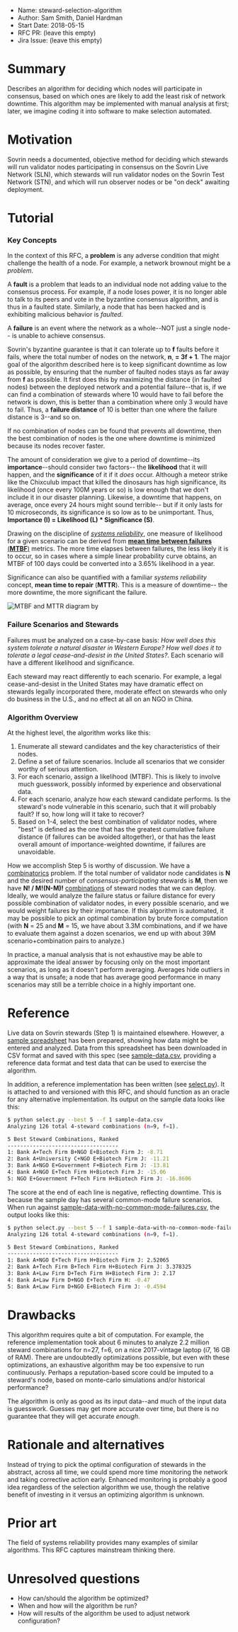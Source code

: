 - Name: steward-selection-algorithm
- Author: Sam Smith, Daniel Hardman
- Start Date: 2018-05-15
- RFC PR: (leave this empty)
- Jira Issue: (leave this empty)

# Summary
[summary]: #summary

Describes an algorithm for deciding which nodes will participate in consensus, based
on which ones are likely to add the least risk of network downtime. This algorithm
may be implemented with manual analysis at first; later, we imagine coding it into
software to make selection automated.

# Motivation
[motivation]: #motivation

Sovrin needs a documented, objective method for deciding which stewards will run
validator nodes participating in consensus on the Sovrin Live Network (SLN), which
stewards will run validator nodes on the Sovrin Test Network (STN), and which will
run observer nodes or be "on deck" awaiting deployment.

# Tutorial
[tutorial]: #tutorial

### Key Concepts

In the context of this RFC, a __problem__ is any adverse condition that might
challenge the health of a node. For example, a network brownout might be a
_problem_.

A __fault__ is a problem that leads to an individual node not adding value to
the consensus process. For example, if a node loses power, it is no longer able
to talk to its peers and vote in the byzantine consensus algorithm, and is thus
in a faulted state. Similarly, a node that has been hacked and is exhibiting
malicious behavior is _faulted_.

A __failure__ is an event where the network as a whole--NOT just a single node--
is unable to achieve consensus.

Sovrin's byzantine guarantee is that it can tolerate up to __f__ faults before
it fails, where the total number of nodes on the network, __n__, __= 3f + 1__.
The major goal of the algorithm described here is to keep significant downtime
as low as possible, by ensuring that the number of faulted nodes stays as
far away from __f__ as possible. It first does this by maximizing the distance
(in faulted nodes) between the deployed network and a potential failure--that
is, if we can find a combination of stewards where 10 would have to fail
before the network is down, this is better than a combination where only
3 would have to fail. Thus, a __failure distance__ of 10 is better than
one where the failure distance is 3--and so on.

If no combination of nodes can be found that prevents all downtime, then
the best combination of nodes is the one where downtime is minimized because
its nodes recover faster.

The amount of consideration we give to a period of downtime--its
__importance__--should consider two factors-- the __likelihood__ that it
will happen, and the __significance__ of it if it _does_ occur. Although
a meteor strike like the Chixculub impact that killed the dinosaurs has
high significance, its likelihood (once every 100M years or so) is low
enough that we don't include it in our disaster planning. Likewise, a
downtime that happens, on average, once every 24 hours might sound terrible--
but if it only lasts for 10 microseconds, its significance is so low as to be
unimportant. Thus, __Importance (I) = Likelihood (L) * Significance (S)__.

Drawing on the discipline of [_systems reliability_](
http://www.eventhelix.com/RealtimeMantra/FaultHandling/reliability_availability_basics.htm),
one measure of likelihood for a given scenario can be derived from
[__mean time between failures__ (__MTBF__)](
https://en.wikipedia.org/wiki/Mean_time_between_failures
) metrics. The more time elapses between failures, the less likely it is to occur,
so in cases where a simple linear probability curve obtains, an MTBF of
100 days could be converted into a 3.65% likelihood in a year.

Significance can also be quantified with a familiar _systems reliability_
concept, __mean time to repair__ (__MTTR__). This is a measure of downtime--
the more downtime, the more significant the failure.

![MTBF and MTTR diagram by ](reliability-block-diagram.png)

### Failure Scenarios and Stewards

Failures must be analyzed on a case-by-case basis: _How well does this system
tolerate a natural disaster in Western Europe?_ _How well does it to tolerate
a legal cease-and-desist in the United States?_. Each scenario will have a
different likelihood and significance.

Each steward may react differently to each scenario. For example, a legal cease-and-desist
in the United States may have dramatic effect on stewards legally incorporated there,
moderate effect on stewards who only do business in the U.S., and no effect at
all on an NGO in China.

### Algorithm Overview

At the highest level, the algorithm works like this:

1. Enumerate all steward candidates and the key characteristics of their nodes.
2. Define a set of failure scenarios. Include all scenarios that we consider
worthy of serious attention.
3. For each scenario, assign a likelihood (MTBF). This is likely to involve
much guesswork, possibly informed by experience and observational data.
4. For each scenario, analyze how each steward candidate performs. Is the
steward's node vulnerable in this scenario, such that it will probably fault?
If so, how long will it take to recover?
5. Based on 1-4, select the best combination of validator nodes, where
"best" is defined as the one that has the greatest cumulative failure
distance (if failures can be avoided altogether), or that has the least
overall amount of importance-weighted downtime, if failures are
unavoidable.

How we accomplish Step 5 is worthy of discussion. We have a [combinatorics](
https://en.wikipedia.org/wiki/Combinatorics) problem. If the total number of
validator node candidates is __N__ and the desired number of _consensus-participating_
stewards is __M__, then we have __N! / M!(N-M)!__ [combinations](
https://en.wikipedia.org/wiki/Combination) of steward nodes that we can deploy.
Ideally, we would analyze the failure status or failure distance for every
possible combination of validator nodes, in every possible scenario, and
we would weight failures by their importance. If this algorithm is automated,
it may be possible to pick an optimal combination by brute force computation
(with __N__ = 25 and __M__ = 15, we have about 3.3M combinations, and if we
have to evaluate them against a dozen scenarios, we end up with about 39M
scenario+combination pairs to analyze.)

In practice, a manual analysis that is not exhaustive may be able to approximate
the ideal answer by focusing only on the most important scenarios, as long as
it doesn't perform averaging. Averages hide outliers in a way that is unsafe;
a node that has average good performance in many scenarios may still be a terrible
choice in a highly important one.

# Reference
[reference]: #reference

Live data on Sovrin stewards (Step 1) is maintained elsewhere. However, a
[sample spreadsheet](http://bit.ly/2GoYXTG) has been prepared, showing
how data might be entered and analyzed. Data from this spreadsheet has
been downloaded in CSV format and saved with this spec (see
[sample-data.csv](sample-data.csv), providing a reference data format
and test data that can be used to exercise the algorithm.

In addition, a reference implementation has been written (see
[select.py](select.py)). It is attached to and versioned with this RFC,
and should function as an oracle for any alternative implementation.
Its output on the sample data looks like this:

```bash
$ python select.py --best 5 --f 1 sample-data.csv
Analyzing 126 total 4-steward combinations (n=9, f=1).

5 Best Steward Combinations, Ranked
-----------------------------------
1: Bank A+Tech Firm B+NGO E+Biotech Firm J: -8.71
2: Bank A+University C+NGO E+Biotech Firm J: -11.21
3: Bank A+NGO E+Government F+Biotech Firm J: -13.81
4: Bank A+NGO E+Tech Firm H+Biotech Firm J: -15.06
5: NGO E+Government F+Tech Firm H+Biotech Firm J: -16.8606
```

The score at the end of each line is negative, reflecting downtime. This
is because the sample day has several common-mode failure scenarios. When
run against [sample-data-with-no-common-mode-failures.csv](
sample-data-with-no-common-mode-failures.csv), the output looks like
this:

```bash
$ python select.py --best 5 --f 1 sample-data-with-no-common-mode-failures.csv
Analyzing 126 total 4-steward combinations (n=9, f=1).

5 Best Steward Combinations, Ranked
-----------------------------------
1: Bank A+NGO E+Tech Firm H+Biotech Firm J: 2.52065
2: Bank A+Tech Firm B+Tech Firm H+Biotech Firm J: 3.378325
3: Bank A+Law Firm D+Tech Firm H+Biotech Firm J: 2.17
4: Bank A+Law Firm D+NGO E+Tech Firm H: -0.47
5: Bank A+Law Firm D+NGO E+Biotech Firm J: -0.4594
```


# Drawbacks
[drawbacks]: #drawbacks

This algorithm requires quite a bit of computation. For example, the
reference implementation took about 6 minutes to analyze 2.2 million
steward combinations for n=27, f=6, on a nice 2017-vintage laptop
(i7, 16 GB of RAM). There are undoubtedly optimizations possible, but
even with these optimizations, an exhaustive algorithm may be too
expensive to run continuously. Perhaps a reputation-based score could
be imputed to a steward's node, based on monte-carlo simulations and/or
historical performance?

The algorithm is only as good as its input data--and much of the input
data is guesswork. Guesses may get more accurate over time, but there
is no guarantee that they will get accurate _enough_.

# Rationale and alternatives
[alternatives]: #alternatives

Instead of trying to pick the optimal configuration of stewards in the
abstract, across all time, we could spend more time monitoring the
network and taking corrective action early. Enhanced monitoring is
probably a good idea regardless of the selection algorithm we use,
though the relative benefit of investing in it versus an optimizing
algorithm is unknown.

# Prior art
[prior-art]: #prior-art

The field of systems reliability provides many examples of similar
algorithms. This RFC captures mainstream thinking there.

# Unresolved questions
[unresolved]: #unresolved-questions

- How can/should the algorithm be optimized?
- When and how will the algorithm be run?
- How will results of the algorithm be used to adjust network configuration?
